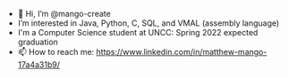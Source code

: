 - 👋 Hi, I’m @mango-create
- I’m interested in Java, Python, C, SQL, and VMAL (assembly language)
- I'm a Computer Science student at UNCC: Spring 2022 expected graduation
- 📫 How to reach me: https://www.linkedin.com/in/matthew-mango-17a4a31b9/
